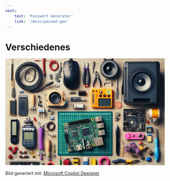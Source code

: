 ```yaml
---
next: 
    text: 'Passwort Generator'
    link: '/misc/passwd-gen'
---
```


# Verschiedenes
![Arduino](../assets/images/misc.webp)  

Bild generiert mit: [Microsoft Copilot Designer](https://www.bing.com/images/create)